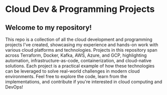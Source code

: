 # Cloud Dev & Programming Projects

## Welcome to my repository! 

This repo is a collection of all the cloud development and programming projects I've created, showcasing my experience and hands-on work with various cloud platforms and technologies. Projects in this repository span across Terraform, Docker, Kafka, AWS, Azure, and GCP, highlighting automation, infrastructure-as-code, containerization, and cloud-native solutions. Each project is a practical example of how these technologies can be leveraged to solve real-world challenges in modern cloud environments. Feel free to explore the code, learn from the implementations, and contribute if you're interested in cloud computing and DevOps!
